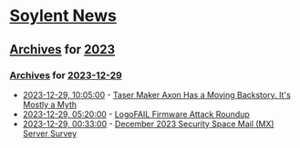 # [Soylent News](../../../README.md)

## [Archives](../../index.md) for [2023](../index.md)

### [Archives](../../index.md) for [2023-12-29](index.md)

* [2023-12-29, 10:05:00](https://soylentnews.org/article.pl?sid=23/12/29/0146258&from=rss) - [Taser Maker Axon Has a Moving Backstory. It's Mostly a Myth](https://soylentnews.org/article.pl?sid=23/12/29/0146258&from=rss)
* [2023-12-29, 05:20:00](https://soylentnews.org/article.pl?sid=23/12/28/1520241&from=rss) - [LogoFAIL Firmware Attack Roundup](https://soylentnews.org/article.pl?sid=23/12/28/1520241&from=rss)
* [2023-12-29, 00:33:00](https://soylentnews.org/article.pl?sid=23/12/28/0615255&from=rss) - [December 2023 Security Space Mail (MX) Server Survey](https://soylentnews.org/article.pl?sid=23/12/28/0615255&from=rss)
